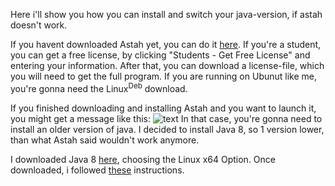 Here i'll show you how you can install and switch your java-version, if astah doesn't work.

If you havent downloaded Astah yet, you can do it [here](http://astah.net/download). If you're a student, you can get a free license, by clicking "Students - Get Free License" and entering your information. After that, you can download a license-file, which you will need to get the full program. If you are running on Ubunut like me, you're gonna need the Linux<sup>Deb</sup> download.

If you finished downloading and installing Astah and you want to launch it, you might get a message like this:
![text](/home/tobi/Privat/GitHub/HowTo/figs/Astah_Java_Version.png)
In that case, you're gonna need to install an older version of java. I decided to install Java 8, so 1 version lower, than what Astah said wouldn't work anymore.

I downloaded Java 8 [here](https://www.java.com/en/download/linux_manual.jsp), choosing the Linux x64 Option. Once downloaded, i followed [these](http://astah.net/qa/setup/linux) instructions.
